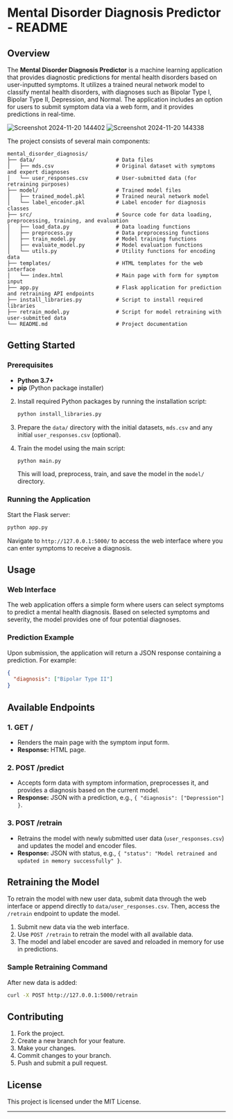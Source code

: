 # Mental Disorder Diagnosis Predictor - README

## Overview

The **Mental Disorder Diagnosis Predictor** is a machine learning application that provides diagnostic predictions for mental health disorders based on user-inputted symptoms. It utilizes a trained neural network model to classify mental health disorders, with diagnoses such as Bipolar Type I, Bipolar Type II, Depression, and Normal. The application includes an option for users to submit symptom data via a web form, and it provides predictions in real-time.

![Screenshot 2024-11-20 144402](https://github.com/user-attachments/assets/68ad4855-d15b-4f80-8fb6-e9f783825872)
![Screenshot 2024-11-20 144338](https://github.com/user-attachments/assets/0ca3ff59-50cd-444e-88c5-50ccc807c5fa)



The project consists of several main components:
```
mental_disorder_diagnosis/
├── data/                          # Data files
│   ├── mds.csv                    # Original dataset with symptoms and expert diagnoses
│   └── user_responses.csv         # User-submitted data (for retraining purposes)
├── model/                         # Trained model files
│   ├── trained_model.pkl          # Trained neural network model
│   └── label_encoder.pkl          # Label encoder for diagnosis classes
├── src/                           # Source code for data loading, preprocessing, training, and evaluation
│   ├── load_data.py               # Data loading functions
│   ├── preprocess.py              # Data preprocessing functions
│   ├── train_model.py             # Model training functions
│   ├── evaluate_model.py          # Model evaluation functions
│   └── utils.py                   # Utility functions for encoding data
├── templates/                     # HTML templates for the web interface
│   └── index.html                 # Main page with form for symptom input
├── app.py                         # Flask application for prediction and retraining API endpoints
├── install_libraries.py           # Script to install required libraries
├── retrain_model.py               # Script for model retraining with user-submitted data
└── README.md                      # Project documentation
```

## Getting Started

### Prerequisites
- **Python 3.7+**
- **pip** (Python package installer)



2. Install required Python packages by running the installation script:
   ```bash
   python install_libraries.py
   ```

3. Prepare the `data/` directory with the initial datasets, `mds.csv` and any initial `user_responses.csv` (optional).

4. Train the model using the main script:
   ```bash
   python main.py
   ```
   This will load, preprocess, train, and save the model in the `model/` directory.

### Running the Application
Start the Flask server:
```bash
python app.py
```

Navigate to `http://127.0.0.1:5000/` to access the web interface where you can enter symptoms to receive a diagnosis.

## Usage

### Web Interface
The web application offers a simple form where users can select symptoms to predict a mental health diagnosis. Based on selected symptoms and severity, the model provides one of four potential diagnoses.

### Prediction Example
Upon submission, the application will return a JSON response containing a prediction. For example:
```json
{
  "diagnosis": ["Bipolar Type II"]
}
```

## Available Endpoints

### 1. **GET /**
   - Renders the main page with the symptom input form.
   - **Response:** HTML page.

### 2. **POST /predict**
   - Accepts form data with symptom information, preprocesses it, and provides a diagnosis based on the current model.
   - **Response:** JSON with a prediction, e.g., `{ "diagnosis": ["Depression"] }`.

### 3. **POST /retrain**
   - Retrains the model with newly submitted user data (`user_responses.csv`) and updates the model and encoder files.
   - **Response:** JSON with status, e.g., `{ "status": "Model retrained and updated in memory successfully" }`.

## Retraining the Model

To retrain the model with new user data, submit data through the web interface or append directly to `data/user_responses.csv`. Then, access the `/retrain` endpoint to update the model.

1. Submit new data via the web interface.
2. Use `POST /retrain` to retrain the model with all available data.
3. The model and label encoder are saved and reloaded in memory for use in predictions.

### Sample Retraining Command
After new data is added:
```bash
curl -X POST http://127.0.0.1:5000/retrain
```

## Contributing

1. Fork the project.
2. Create a new branch for your feature.
3. Make your changes.
4. Commit changes to your branch.
5. Push and submit a pull request.

## License

This project is licensed under the MIT License.

---
